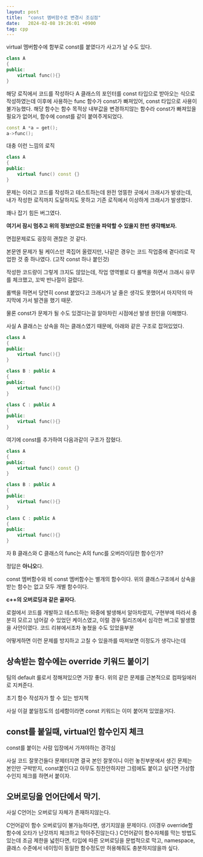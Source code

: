 ```yaml
---
layout: post
title:  "const 멤버함수로 변경시 조심점"
date:   2024-02-08 19:26:01 +0900
tag: cpp
---
```


virtual 멤버함수에 함부로 const를 붙였다가 사고가 날 수도 있다.

```c++
class A
{
public:
    virtual func(){}
}
```

해당 로직에서 코드를 작성하다 A 클래스의 포인터를 const 타입으로 받아오는 식으로 작성하였는데 
이후에 사용하는 func 함수가 const가 빠져있어, const 타입으로 사용이 불가능했다.
해당 함수는 함수 목적상 내부값을 변경하지않는 함수라 const가 빠져있을 필요가 없어서, 함수에 const를 같이 붙여주게되었다.

```c++
const A *a = get();
a->func();
```

대충 이런 느낌의 로직

```c++
class A
{
public:
    virtual func() const {}
}
```

문제는 이러고 코드를 작성하고 테스트하는데 완전 엉뚱한 곳에서 크래시가 발생는데,
내가 작성한 로직까지 도달하지도 못하고 기존 로직에서 이상하게 크래시가 발생했다.


꽤나 잡기 힘든 버그였다.


**여기서 잠시 멈추고 위의 정보만으로 원인을 파악할 수 있을지 한번 생각해보자.**

면접문제로도 굉장히 괜찮은 것 같다.

본문엔 문제가 될 케이스만 콕집어 올렸지만, 
나같은 경우는 코드 작업중에 곁다리로 작업한 것 중 하나였다.  (고작 const 하나 붙인것)

작성한 코드량이 그렇게 크지도 않았는데, 
작업 영역별로 다 롤백을 하면서 크래시 유무를 체크했고, 
꼬박 반나절이 걸렸다.

롤백을 하면서 당연히 const 붙었다고 크래시가 날 줄은 생각도 못했어서 
마지막의 마지막에 가서 발견을 했기 때문.

물론 const가 문제가 될 수도 있겠다는걸 알아차린 시점에선 발생 원인을 이해했다.

사실 A 클래스는 상속을 하는 클래스였기 때문에, 아래와 같은 구조로 잡혀있었다.

```c++
class A
{
public:
    virtual func(){}
}

class B : public A
{
public:
    virtual func(){}
}

class C : public A
{
public:
    virtual func(){}
}
```

여기에 const를 추가하여 다음과같이 구조가 잡혔다.


```c++
class A
{
public:
    virtual func() const {}
}

class B : public A
{
public:
    virtual func(){}
}

class C : public A
{
public:
    virtual func(){}
}
```

자 B 클래스와 C 클래스의 func는 A의 func를 오버라이딩한 함수인가?

정답은 **아니오**다.

const 멤버함수와 비 const 멤버함수는 별개의 함수이다.
위의 클래스구조에서 상속을 받는 함수는 없고 모두 개별 함수이다.


**c++의 오버로딩과 같은 골자다.**



로컬에서 코드를 개발하고 테스트하는 와중에 발생해서 알아차렸지,
구현부에 따라서 충분히 모르고 넘어갈 수 있었던 케이스였고, 
이럴 경우 릴리즈에서 심각한 버그로 발생했을 사안이였다.
코드 리뷰에서조차 놓쳤을 수도 있었을부분


어떻게하면 이런 문제를 방지하고 고칠 수 있을까를 따져보면 이정도가 생각나는데

## 상속받는 함수에는 override 키워드 붙이기

팀의 default 룰로서 정해져있으면 가장 좋다.
위의 같은 문제를 근본적으로 컴파일에러로 지켜준다.

초기 함수 작성자가 할 수 있는 방지책

사실 이걸 붙일정도의 섬세함이라면 const 키워드는 이미 붙어져 있었을거다.

## const를 붙일때, virtual인 함수인지 체크

const를 붙이는 사람 입장에서 가져야하는 경각심

사실 코드 잘못건들다 문제터지면 결국 본인 잘못이니 이런 놓친부분에서 생긴 문제는 본인만 구박받지,
const붙인다고 아무도 칭찬안하지만 그럼에도 붙이고 싶다면 가상함수인지 체크를 하면서 붙이자.


## 오버로딩을 언어단에서 막기.

사실 C언어는 오버로딩 자체가 존재하지않는다.

C언어같이 함수 오버로딩이 불가능하다면, 생기지않을 문제이다. (이경우 override할 함수에 오타가 난것까지 체크하고 막아주진않는다.)
C언어같이 함수자체를 막는 방법도있는데 조금 제한을 넓힌다면,
타입에 따른 오버로딩을 문법적으로 막고, namespace,클래스 수준에서 네이밍이 동일한 함수정도만 허용해줘도 충분하지않을까 싶다.










